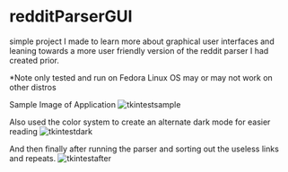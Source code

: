 # redditParserGUI
simple project I made to learn more about graphical user interfaces and leaning towards a more user friendly version of the reddit parser I had created prior.

*Note only tested and run on Fedora Linux OS may or may not work on other distros

Sample Image of Application
![tkintestsample](https://user-images.githubusercontent.com/38479189/50364678-4a9dc980-052e-11e9-85a3-8598abfe32b1.png)

Also used the color system to create an alternate dark mode for easier reading
![tkintestdark](https://user-images.githubusercontent.com/38479189/50364815-ecbdb180-052e-11e9-8a7a-ecf11b8118e1.png)


And then finally after running the parser and sorting out the useless links and repeats.
![tkintestafter](https://user-images.githubusercontent.com/38479189/50364935-6a81bd00-052f-11e9-8336-be45a9b31619.png)
